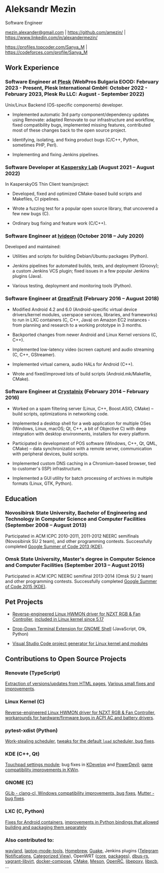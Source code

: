 Aleksandr Mezin
===============

Software Engineer

<mezin.alexander@gmail.com> | <https://github.com/amezin/> | <https://www.linkedin.com/in/alexandermezin/>

<https://profiles.topcoder.com/Sanya_M> | <https://codeforces.com/profile/Sanya_M>

Work Experience
---------------

### Software Engineer at [Plesk](https://www.plesk.com/) (WebPros Bulgaria EOOD: February 2023 - Present, Plesk International GmbH: October 2022 - February 2023, Plesk Ru LLC: August - September 2022)

Unix/Linux Backend (OS-specific components) developer.

- Implemented automatic 3rd party component/dependency updates using Renovate: adapted Renovate to our infrastructure and workflow, fixed compatibility bugs, implemented missing features, contributed most of these changes back to the open source project.

- Identifying, isolating, and fixing product bugs (C/C++, Python, sometimes PHP, Perl).

- Implementing and fixing Jenkins pipelines.

### Software Developer at [Kaspersky Lab](https://www.kaspersky.com/) (August 2021 – August 2022)

In KasperskyOS Thin Client team/project:

- Developed, fixed and optimized CMake-based build scripts and Makefiles, CI pipelines.

- Wrote a fuzzing test for a popular open source library, that uncovered a few new bugs (C).

- Ordinary bug fixing and feature work (C/C++).

### Software Engineer at [Ivideon](https://www.ivideon.com/) (October 2018 – July 2020)

Developed and maintained:

- Utilities and scripts for building Debian/Ubuntu packages (Python).

- Jenkins pipelines for automated builds, tests, and deployment (Groovy); a custom Jenkins VCS plugin; fixed issues in a few popular Jenkins plugins (Java).

- Various testing, deployment and monitoring tools (Python).

### Software Engineer at [GreatFruit](http://web.archive.org/web/20220130163525/https://greatfruit.org/) (February 2016 – August 2018)

- Modified Android 4.2 and 6.0 (Android-specific virtual device drivers/kernel modules, userspace services, libraries, and frameworks) to run in LXC containers (C, C++, Java) on Amazon EC2 instances - from planning and research to a working prototype in 3 months.

- Backported changes from newer Android and Linux Kernel versions (C, C++).

- Implemented low-latency video (screen capture) and audio streaming (C, C++, GStreamer).

- Implemented virtual camera, audio HALs for Android (C++).

- Wrote and fixed/improved lots of build scripts (Android.mk/Makefile, CMake).

### Software Engineer at [Crystalnix](http://web.archive.org/web/20190612124612/https://www.crystalnix.com/) (February 2014 – February 2016)

- Worked on a spam filtering server (Linux, C++, Boost.ASIO, CMake) – build scripts, optimizations in networking code.

- Implemented a desktop shell for a web application for multiple OSes (Windows, Linux, macOS; Qt, C++, a bit of Objective C) with deep integration with desktop environments, installers for every platform.

- Participated in development of POS software (Windows, C++, Qt, QML, CMake) – data synchronization with a remote server, communication with peripheral devices, build scripts.

- Implemented custom DNS caching in a Chromium-based browser, tied to customer's (ISP) infrastructure.

- Implemented a GUI utility for batch processing of archives in multiple formats (Linux, GTK, Python).

Education
---------

### Novosibirsk State University, Bachelor of Engineering and Technology in Computer Science and Computer Facilities (September 2008 – August 2013)

Participated in ACM ICPC 2010-2011, 2011-2012 NEERC semifinals (Novosibirsk SU 2 team), and other programming contests. Successfully completed [Google Summer of Code 2013 (KDE)](https://community.kde.org/GSoC/2013/StatusReports#Alexander_Mezin).

### Omsk State University, Master's degree in Computer Science and Computer Facilities (September 2013 – August 2015)

Participated in ACM ICPC NEERC semifinal 2013-2014 (Omsk SU 2 team) and other programming contests. Successfully completed [Google Summer of Code 2015 (KDE)](https://community.kde.org/GSoC/2015/StatusReports#Alexander_Mezin).

Pet Projects
------------

- [Reverse-engineered Linux HWMON driver for NZXT RGB & Fan Controller](https://github.com/amezin/nzxt-rgb-fan-controller-dkms), [included in Linux kernel since 5.17](https://github.com/torvalds/linux/blob/master/drivers/hwmon/nzxt-smart2.c)

- [Drop-Down Terminal Extension for GNOME Shell](https://github.com/ddterm/gnome-shell-extension-ddterm) (JavaScript, Gtk, Python)

- [Visual Studio Code project generator for Linux kernel and modules](https://github.com/amezin/vscode-linux-kernel)

Contributions to Open Source Projects
-------------------------------------

### Renovate (TypeScript)

[Extraction of versions/updates from HTML pages](https://github.com/renovatebot/renovate/pull/24403), [Various small fixes and improvements](https://github.com/renovatebot/renovate/commits?author=amezin).

### Linux Kernel (C)

[Reverse-engineered Linux HWMON driver for NZXT RGB & Fan Controller](https://github.com/torvalds/linux/blob/master/drivers/hwmon/nzxt-smart2.c), [workarounds for hardware/firmware bugs in ACPI AC and battery drivers](https://github.com/torvalds/linux/commits/v3.18?author=amezin).

### pytest-xdist (Python)

[Work-stealing scheduler](https://github.com/pytest-dev/pytest-xdist/pull/862), [tweaks for the default `load` scheduler, bug fixes](https://github.com/pytest-dev/pytest-xdist/commits?author=amezin).

### KDE (C++, Qt)

[Touchpad settings module](https://github.com/KDE/plasma-desktop/commits?author=amezin); bug fixes in [KDevelop](https://github.com/KDE/kdevelop/commits?author=amezin) and [PowerDevil](https://github.com/KDE/powerdevil/commits/master?author=amezin); [game compatibility improvements in KWin](https://github.com/KDE/kwin/commits?author=amezin).

### GNOME (C)

[GLib - clang-cl, Windows compatibility improvements, bug fixes](https://github.com/GNOME/glib/commits?author=amezin), [Mutter - bug fixes](https://github.com/GNOME/mutter/commits?author=amezin).

### LXC (C, Python)

[Fixes for Android containers](https://github.com/lxc/lxc/pull/917), [improvements in Python bindings that allowed building and packaging them separately](https://github.com/lxc/lxc/commits/2c500c107acf9b9e90d3d190c940a3c4660bce85/src/python-lxc?author=amezin)

### Also contributed to:

[wayland](https://gitlab.freedesktop.org/wayland/wayland/-/merge_requests/205),
[laptop-mode-tools](https://github.com/rickysarraf/laptop-mode-tools/commits/lmt-upstream?author=amezin),
[Homebrew](https://github.com/Homebrew/homebrew-core/commits/master?author=amezin),
[Guake](https://github.com/Guake/guake/commits/master?author=amezin),
Jenkins plugins ([Telegram Notifications](https://github.com/jenkinsci/telegram-notifications-plugin/commits/master?author=amezin), [Categorized View](https://github.com/jenkinsci/categorized-view-plugin/commit/1a7ec3bb5a9736072919102342097fb337139673)),
OpenWRT ([core](https://github.com/openwrt/openwrt/commit/acb336235cc640980ea549655b0702daf9e628f8), [packages](https://github.com/openwrt/packages/commit/df14fa949ff49a7c16ac8ac230c0947fb38cc113)),
[dbus-rs](https://github.com/diwic/dbus-rs/commits/master?author=amezin),
[vagrant-libvirt](https://github.com/vagrant-libvirt/vagrant-libvirt/commits?author=amezin),
[docker-compose](https://github.com/docker/compose/pull/6425),
[CMake](https://github.com/Kitware/CMake/commit/ac5731a7e380349f19dc319e6c31e189b5faba93),
[Meson](https://github.com/mesonbuild/meson/commit/692f6733122b2bf053299f8a0cdbcab3d5bfbfb5),
[OpenRC](https://github.com/OpenRC/openrc/commit/970893adf3a2f0f7330c4839a716566de14171a3),
[libepoxy](https://github.com/anholt/libepoxy/commit/d0b319e27b874a13f6b41f4759c272b08d74cb8a),
[libxcb](https://gitlab.freedesktop.org/xorg/lib/libxcb/-/commit/70ea5da64b34336bb0916f6c325545cb50746159),
...
